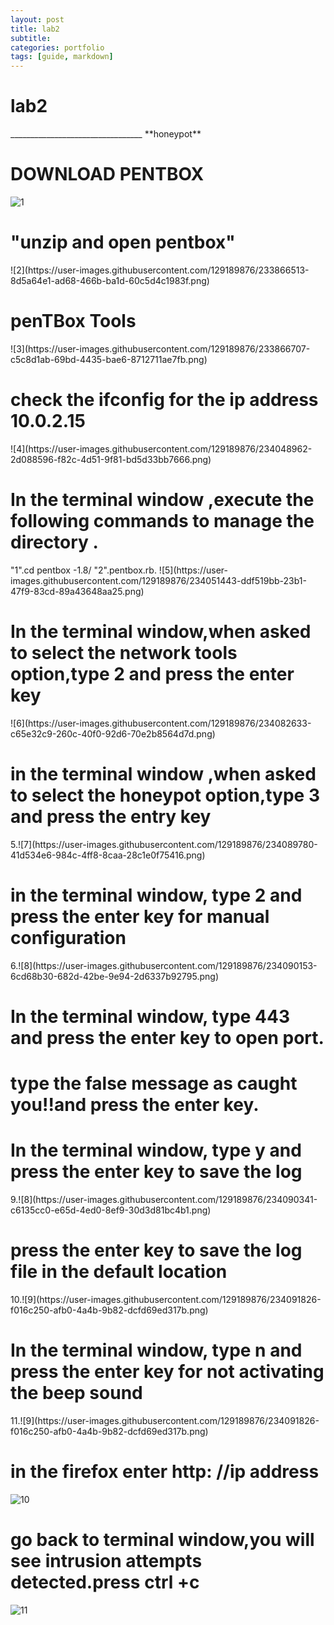 ```yaml
---
layout: post
title: lab2
subtitle: 
categories: portfolio
tags: [guide, markdown]
---
```

<h1>lab2</h1>
_________________________________
**honeypot**
<H1>DOWNLOAD PENTBOX</H1>

![1](https://user-images.githubusercontent.com/129189876/233866281-8f47a263-f9ef-4a11-8240-10288b4c999d.png)

<h1>"unzip and open pentbox"</h1>
![2](https://user-images.githubusercontent.com/129189876/233866513-8d5a64e1-ad68-466b-ba1d-60c5d4c1983f.png)
<h1>penTBox Tools</h1>
![3](https://user-images.githubusercontent.com/129189876/233866707-c5c8d1ab-69bd-4435-bae6-8712711ae7fb.png)
<h1>check the ifconfig for the ip address 10.0.2.15</h1>
![4](https://user-images.githubusercontent.com/129189876/234048962-2d088596-f82c-4d51-9f81-bd5d33bb7666.png)
<h1> In the terminal window ,execute the following commands to manage the directory .</h1>
  "1".cd pentbox -1.8/
  "2".pentbox.rb.  
![5](https://user-images.githubusercontent.com/129189876/234051443-ddf519bb-23b1-47f9-83cd-89a43648aa25.png)
<h1> In the terminal window,when asked to select the network tools option,type 2 and press the enter key</h1>
![6](https://user-images.githubusercontent.com/129189876/234082633-c65e32c9-260c-40f0-92d6-70e2b8564d7d.png)
<h1>in the terminal window ,when asked to select the honeypot option,type 3 and press the entry key</h1>
5.![7](https://user-images.githubusercontent.com/129189876/234089780-41d534e6-984c-4ff8-8caa-28c1e0f75416.png)

<h1>in the terminal window, type 2 and press the enter key for manual configuration </h1>
6.![8](https://user-images.githubusercontent.com/129189876/234090153-6cd68b30-682d-42be-9e94-2d6337b92795.png)

<h1>In the terminal window, type 443 and press the enter key to open port.</h1>

<h1>type the false message as caught you!!and press the enter key.</h1>

<h1>In the terminal window, type y and press the enter key to save the log</h1>
9.![8](https://user-images.githubusercontent.com/129189876/234090341-c6135cc0-e65d-4ed0-8ef9-30d3d81bc4b1.png)

<h1>press the enter key to save the log file in the default location </h1>
10.![9](https://user-images.githubusercontent.com/129189876/234091826-f016c250-afb0-4a4b-9b82-dcfd69ed317b.png)

<h1>In the terminal window, type n and press the enter key for not activating the beep sound</h1>
11.![9](https://user-images.githubusercontent.com/129189876/234091826-f016c250-afb0-4a4b-9b82-dcfd69ed317b.png)

<h1>in the firefox enter http: //ip address</h1>

![10](https://user-images.githubusercontent.com/129189876/234094688-ffed4b2a-7c84-45f9-94f8-c4304ec70363.png)

  <h1>go back to terminal window,you will see intrusion attempts detected.press ctrl +c </h1>
  
![11](https://user-images.githubusercontent.com/129189876/234093412-249a881d-adb1-4519-972c-c8a49c52a423.png)


